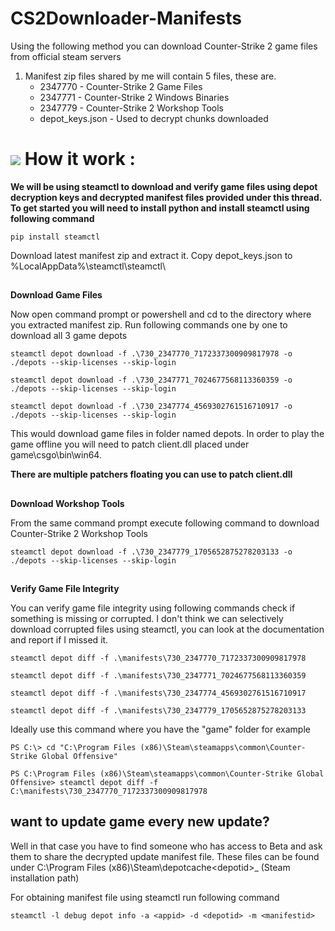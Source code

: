 # CS2Downloader-Manifests
Using the following method you can download Counter-Strike 2 game files from official steam servers

1. Manifest zip files shared by me will contain 5 files, these are.
   - 2347770 - Counter-Strike 2 Game Files
    - 2347771 - Counter-Strike 2 Windows Binaries
     - 2347779 - Counter-Strike 2 Workshop Tools
      - depot_keys.json - Used to decrypt chunks downloaded


# ![](https://img.icons8.com/?size=60&id=DWiebo2M1Bbt&format=svg) How it work :
**We will be using steamctl to download and verify game files using depot decryption keys and decrypted manifest files provided under this thread. To get started you will need to install python and install steamctl using following command**


``pip install steamctl``

Download latest manifest zip and extract it. Copy depot_keys.json to %LocalAppData%\steamctl\steamctl\

##
**Download Game Files**

Now open command prompt or powershell and cd to the directory where you extracted manifest zip. Run following commands one by one to download all 3 game depots


``steamctl depot download -f .\730_2347770_7172337300909817978 -o ./depots --skip-licenses --skip-login``

``steamctl depot download -f .\730_2347771_7024677568113360359 -o ./depots --skip-licenses --skip-login``

``steamctl depot download -f .\730_2347774_4569302761516710917 -o ./depots --skip-licenses --skip-login``

This would download game files in folder named depots. In order to play the game offline you will need to patch client.dll placed under game\csgo\bin\win64\.

**There are multiple patchers floating you can use to patch client.dll**
##
**Download Workshop Tools**

From the same command prompt execute following command to download Counter-Strike 2 Workshop Tools

``steamctl depot download -f .\730_2347779_1705652875278203133 -o ./depots --skip-licenses --skip-login``

##
**Verify Game File Integrity**

You can verify game file integrity using following commands check if something is missing or corrupted. I don't think we can selectively download corrupted files using steamctl, you can look at the documentation and report if I missed it.

``steamctl depot diff -f .\manifests\730_2347770_7172337300909817978``

``steamctl depot diff -f .\manifests\730_2347771_7024677568113360359``

``steamctl depot diff -f .\manifests\730_2347774_4569302761516710917``

``steamctl depot diff -f .\manifests\730_2347779_1705652875278203133``

Ideally use this command where you have the "game" folder for example

``PS C:\> cd "C:\Program Files (x86)\Steam\steamapps\common\Counter-Strike Global Offensive"``

``PS C:\Program Files (x86)\Steam\steamapps\common\Counter-Strike Global Offensive> steamctl depot diff -f C:\manifests\730_2347770_7172337300909817978``

## want to update game every new update?

Well in that case you have to find someone who has access to Beta and ask them to share the decrypted update manifest file. These files can be found under C:\Program Files (x86)\Steam\depotcache\<depotid>_<manifestid> (Steam installation path)

For obtaining manifest file using steamctl run following command

``steamctl -l debug depot info -a <appid> -d <depotid> -m <manifestid>``

